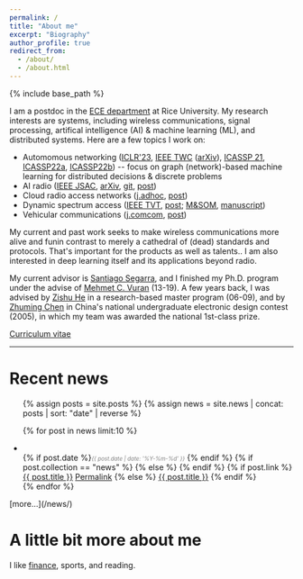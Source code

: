 ```yaml
---
permalink: /
title: "About me"
excerpt: "Biography"
author_profile: true
redirect_from:
  - /about/
  - /about.html
---
```

{% include base_path %}


I am a postdoc in the [ECE department](https://eceweb.rice.edu/) at Rice University. 
My research interests are systems, including wireless communications, signal processing, artifical intelligence (AI) & machine learning (ML), and distributed systems. 
Here are a few topics I work on: 
- Automomous networking ([ICLR'23](https://openreview.net/forum?id=yHIIM9BgOo), [IEEE TWC](https://ieeexplore.ieee.org/document/9962800) ([arXiv](https://arxiv.org/abs/2109.05536)), [ICASSP 21](https://doi.org/10.1109/ICASSP39728.2021.9414098), [ICASSP22a](https://doi.org/10.1109/ICASSP43922.2022.9746926), [ICASSP22b](https://doi.org/10.1109/ICASSP43922.2022.9747437)) -- focus on graph (network)-based machine learning for distributed decisions & discrete problems
- AI radio ([IEEE JSAC](https://doi.org/10.1109/JSAC.2021.3087241), [arXiv](https://arxiv.org/abs/1810.07181), [git](https://github.com/zhongyuanzhao/dl_ofdm), [post](/publications/2018-10-23-Deep-Waveform.html))
- Cloud radio access networks ([j.adhoc](https://doi.org/10.1016/j.adhoc.2020.102305), [post](/publications/2020-10-23-CoSeC-RAN.html))
- Dynamic spectrum access ([IEEE TVT](https://doi.org/10.1109/TVT.2019.2892867), [post](/publications/2019-02-01-CogTV.html); [M&SOM](https://doi.org/10.1287/msom.2018.0727), [manuscript](http://cbafiles.unl.edu/public/cbainternal/facStaffUploads/MSOM-template-final.pdf))
- Vehicular communications ([j.comcom](https://doi.org/10.1016/j.comcom.2018.05.009), [post](/publications/2018-09-01-Vehicle-to-Barrier.html))

My current and past work seeks to make wireless communications more <span class="tooltip">alive and fun<span class="tooltiptext">in contrast to merely a cathedral of (dead) standards and protocols. That's important for the products as well as talents.</span></span>. 
I am also interested in deep learning itself and its applications beyond radio. 

My current advisor is [Santiago Segarra](http://segarra.rice.edu/), and I finished my Ph.D. program under the advise of [Mehmet C. Vuran](http://cse.unl.edu/~mcvuran/) (13-19). A few years back, I was advised by [Zishu He](https://ieeexplore.ieee.org/author/37086032055) in a research-based master program (06-09), and by [Zhuming Chen](https://ieeexplore.ieee.org/author/37291477800) in China's national undergraduate electronic design contest (2005), in which my team was awarded the national 1st-class prize.

[Curriculum vitae]({{site.baseurl}}/files/zhongyuanzhao-cv.pdf) 

---


Recent news <i class="fa fa-rss" aria-hidden="true"></i>
======

<ul>
{% assign posts = site.posts %}
{% assign news = site.news | concat: posts | sort: "date" | reverse %}

{% for post in news limit:10  %}
    <li>      
    {% if post.date %}<i style="color: gray;font-size: 0.7em;">{{ post.date | date: '%Y-%m-%d' }}</i> {% endif %}
    {% if post.collection == "news" %}
    {% else %}
      <i class="fa fa-bookmark" aria-hidden="true"></i>
    {% endif %}
	  <span class="archive__item-title" itemprop="headline">
    {% if post.link %}
        <a href="{{ post.link }}">{{ post.title }}</a> <a href="{{ base_path }}{{ post.url }}" rel="permalink"><i class="fa fa-link" aria-hidden="true" title="permalink"></i><span class="sr-only">Permalink</span></a>
    {% else %}
        <a href="{{ base_path }}{{ post.url }}" rel="permalink">{{ post.title }}</a>
    {% endif %}
    </span>
    </li>
{% endfor %}
</ul>
[more...](/news/)

A little bit more about me
======

I like [finance](/portfolio/business-education/), sports, and reading.

